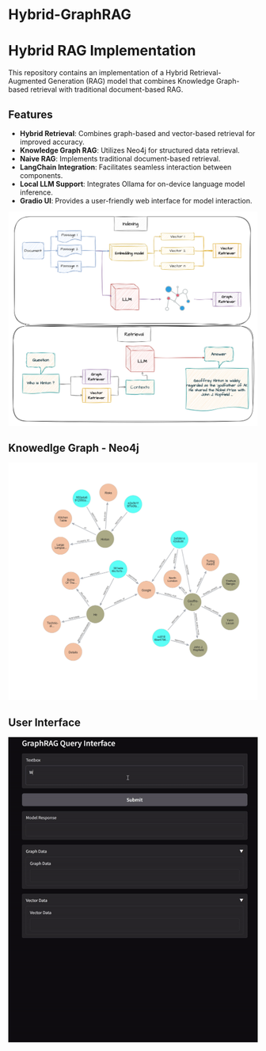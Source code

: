 # Hybrid-GraphRAG

# Hybrid RAG Implementation

This repository contains an implementation of a Hybrid Retrieval-Augmented Generation (RAG) model that combines Knowledge Graph-based retrieval with traditional document-based RAG.

## Features

- **Hybrid Retrieval**: Combines graph-based and vector-based retrieval for improved accuracy.
- **Knowledge Graph RAG**: Utilizes Neo4j for structured data retrieval.
- **Naive RAG**: Implements traditional document-based retrieval.
- **LangChain Integration**: Facilitates seamless interaction between components.
- **Local LLM Support**: Integrates Ollama for on-device language model inference.
- **Gradio UI**: Provides a user-friendly web interface for model interaction.

![Alt text](figure/GraphRAG.png)

## Knowedlge Graph - Neo4j

<div style="text-align: center;">
    <img src="figure/graph_representation.png" alt="Hybrid RAG Diagram" width="1200"/>
</div>

## User Interface
<div style="text-align: center;">
    <img src="figure/demo.gif" alt="Hybrid RAG Diagram" width="1200"/>
</div>
